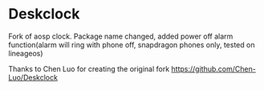 # Deskclock
Fork of aosp clock. Package name changed, added power off alarm function(alarm will ring with phone off, snapdragon phones only, tested on lineageos)

Thanks to Chen Luo for creating the original fork https://github.com/Chen-Luo/Deskclock
